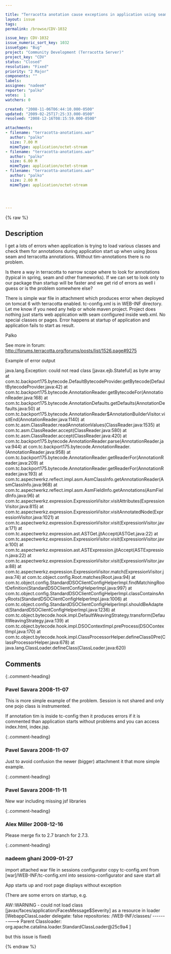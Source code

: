 ```yaml
---

title: "Terracotta anotation cause exceptions in application using seam project"
layout: issue
tags: 
permalink: /browse/CDV-1032

issue_key: CDV-1032
issue_numeric_sort_key: 1032
issuetype: "Bug"
project: "Community Development (Terracotta Server)"
project_key: "CDV"
status: "Closed"
resolution: "Fixed"
priority: "2 Major"
components: ""
labels: 
assignee: "nadeem"
reporter: "palko"
votes:  1
watchers: 0

created: "2008-11-06T06:44:10.000-0500"
updated: "2009-02-25T17:25:33.000-0500"
resolved: "2008-12-16T08:15:59.000-0500"

attachments:
- filename: "terracotta-anotations.war"
  author: "palko"
  size: 7.00 M
  mimeType: application/octet-stream
- filename: "terracotta-anotations.war"
  author: "palko"
  size: 6.00 M
  mimeType: application/octet-stream
- filename: "terracotta-anotations.war"
  author: "palko"
  size: 2.00 M
  mimeType: application/octet-stream




---
```


{% raw %}

## Description

<div markdown="1" class="description">

I get a lots of errors when application is trying to load various classes and check them for annotations during application start up when using jboss seam and terracotta annotations. Without tim-annotations  there is no problem.

Is there a way in terracotta to narrow scope where to look for annotations (typical in spring, seam and other frameworks). If we can set to look only to our package than startup will be faster and we get rid of errors as well i guess or is the problem somewhere else? 

There is simple war file in attachment which produces error when deployed on tomcat 6 with terracotta enabled. tc-config.xml is in WEB-INF directory.
Let me know if you need any help or whole maven project. Project does nothing just starts web application with seam configured inside web.xml. No special classes or pages. Error happens at startup of application and application fails to start as result.

Palko

See more in forum:
http://forums.terracotta.org/forums/posts/list/1526.page#9275

Example of error output

java.lang.Exception: could not read class [javax.ejb.Stateful] as byte array
 	at com.tc.backport175.bytecode.DefaultBytecodeProvider.getBytecode(DefaultBytecodeProvider.java:42)
 	at com.tc.backport175.bytecode.AnnotationReader.getBytecodeFor(AnnotationReader.java:168)
 	at com.tc.backport175.bytecode.AnnotationDefaults.getDefaults(AnnotationDefaults.java:50)
 	at com.tc.backport175.bytecode.AnnotationReader$AnnotationBuilderVisitor.visitEnd(AnnotationReader.java:1140)
 	at com.tc.asm.ClassReader.readAnnotationValues(ClassReader.java:1535)
 	at com.tc.asm.ClassReader.accept(ClassReader.java:580)
 	at com.tc.asm.ClassReader.accept(ClassReader.java:420)
 	at com.tc.backport175.bytecode.AnnotationReader.parse(AnnotationReader.java:944)
 	at com.tc.backport175.bytecode.AnnotationReader.<init>(AnnotationReader.java:958)
 	at com.tc.backport175.bytecode.AnnotationReader.getReaderFor(AnnotationReader.java:209)
 	at com.tc.backport175.bytecode.AnnotationReader.getReaderFor(AnnotationReader.java:193)
 	at com.tc.aspectwerkz.reflect.impl.asm.AsmClassInfo.getAnnotationReader(AsmClassInfo.java:968)
 	at com.tc.aspectwerkz.reflect.impl.asm.AsmFieldInfo.getAnnotations(AsmFieldInfo.java:96)
 	at com.tc.aspectwerkz.expression.ExpressionVisitor.visitAttributes(ExpressionVisitor.java:815)
 	at com.tc.aspectwerkz.expression.ExpressionVisitor.visitAnnotatedNode(ExpressionVisitor.java:1021)
 	at com.tc.aspectwerkz.expression.ExpressionVisitor.visit(ExpressionVisitor.java:171)
 	at com.tc.aspectwerkz.expression.ast.ASTGet.jjtAccept(ASTGet.java:22)
 	at com.tc.aspectwerkz.expression.ExpressionVisitor.visit(ExpressionVisitor.java:100)
 	at com.tc.aspectwerkz.expression.ast.ASTExpression.jjtAccept(ASTExpression.java:22)
 	at com.tc.aspectwerkz.expression.ExpressionVisitor.visit(ExpressionVisitor.java:88)
 	at com.tc.aspectwerkz.expression.ExpressionVisitor.match(ExpressionVisitor.java:74)
 	at com.tc.object.config.Root.matches(Root.java:94)
 	at com.tc.object.config.StandardDSOClientConfigHelperImpl.findMatchingRootDefinition(StandardDSOClientConfigHelperImpl.java:997)
 	at com.tc.object.config.StandardDSOClientConfigHelperImpl.classContainsAnyRoots(StandardDSOClientConfigHelperImpl.java:1006)
 	at com.tc.object.config.StandardDSOClientConfigHelperImpl.shouldBeAdapted(StandardDSOClientConfigHelperImpl.java:1236)
 	at com.tc.object.bytecode.hook.impl.DefaultWeavingStrategy.transform(DefaultWeavingStrategy.java:139)
 	at com.tc.object.bytecode.hook.impl.DSOContextImpl.preProcess(DSOContextImpl.java:170)
 	at com.tc.object.bytecode.hook.impl.ClassProcessorHelper.defineClass0Pre(ClassProcessorHelper.java:678)
 	at java.lang.ClassLoader.defineClass(ClassLoader.java:620)


</div>

## Comments


{:.comment-heading}
### **Pavel  Savara** <span class="date">2008-11-07</span>

<div markdown="1" class="comment">

This is more simple example of the problem. Session is not shared and only one pojo class is instrumented. 

If annotation tim is inside tc-config then it produces errors if it is commented than application starts without problems and you can access index.html, index.jsp.

</div>


{:.comment-heading}
### **Pavel  Savara** <span class="date">2008-11-07</span>

<div markdown="1" class="comment">

Just to avoid confusion the newer (bigger) attachment it that more simple example.

</div>


{:.comment-heading}
### **Pavel  Savara** <span class="date">2008-11-11</span>

<div markdown="1" class="comment">

New war including missing jsf libraries

</div>


{:.comment-heading}
### **Alex Miller** <span class="date">2008-12-16</span>

<div markdown="1" class="comment">

Please merge fix to 2.7 branch for 2.7.3.

</div>


{:.comment-heading}
### **nadeem ghani** <span class="date">2009-01-27</span>

<div markdown="1" class="comment">

import attached war file in sessions configurator
copy tc-config.xml from [war]/WEB-INF/tc-config.xml into sessions-configurator and save
start all

App starts up and root page displays without exception

(There are some errors on startup, e.g. 

AW::WARNING - could not load class [javax/faces/application/FacesMessage$Severity] as a resource in loader [WebappClassLoader
  delegate: false
  repositories:
    /WEB-INF/classes/
----------> Parent Classloader:
org.apache.catalina.loader.StandardClassLoader@25c9a4
]

but this issue is fixed)

</div>



{% endraw %}
